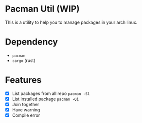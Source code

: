 # Pacman Util (WIP)

This is a utility to help you to manage packages in your arch linux.

# Dependency

+ `pacman`
+ `cargo` (rust)

# Features
+ [x] List packages from all repo `pacman -Sl`
+ [x] List installed package `pacman -Qi`
+ [x] Join together
+ [x] Have warning
+ [x] Compile error